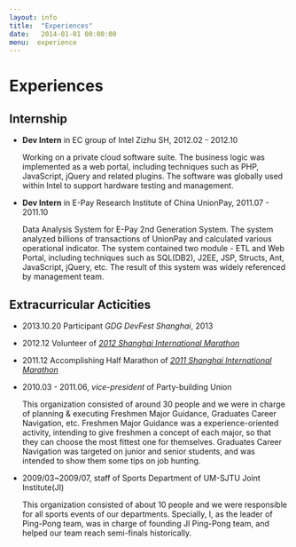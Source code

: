 ```yaml
---
layout: info
title:  "Experiences"
date:   2014-01-01 00:00:00
menu:  experience
---
```


Experiences
===========

## Internship ##

* **Dev Intern** in EC group of Intel Zizhu SH, 2012.02 - 2012.10

    Working on a private cloud software suite. The
    business logic was implemented as a web portal, including techniques such as PHP,
    JavaScript, jQuery and related plugins.
    The software was globally used within Intel to support hardware testing and management.

* **Dev Intern** in E-Pay Research Institute of China UnionPay, 2011.07 - 2011.10

    Data Analysis System for E-Pay 2nd Generation System. The system analyzed
    billions of transactions of UnionPay and calculated various operational
    indicator. The system contained two module - ETL and Web Portal, including
    techniques such as SQL(DB2), J2EE, JSP, Structs, Ant, JavaScript, jQuery, etc.
    The result of this system was widely referenced by management team.

## Extracurricular Acticities ##

* 2013.10.20 Participant *GDG DevFest Shanghai*, 2013
* 2012.12 Volunteer of *[2012 Shanghai International Marathon](http://www.shmarathon.com/index.php)*
* 2011.12 Accomplishing Half Marathon of *[2011 Shanghai International Marathon](http://www.shmarathon.com/index.php)*
* 2010.03 - 2011.06, *vice-president* of Party-building Union

    This organization consisted of around 30 people and we were in charge of
    planning & executing Freshmen Major Guidance, Graduates Career Navigation, etc.
    Freshmen Major Guidance was a experience-oriented activity, intending to give freshmen a
    concept of each major, so that they can choose the most fittest one for themselves.
    Graduates Career Navigation was targeted on junior and senior students, and was intended to
    show them some tips on job hunting.

* 2009/03~2009/07, staff of Sports Department of UM-SJTU Joint Institute(JI)

    This organization consisted of about 10 people and we were responsible for all sports events of
    our departments. Specially, I, as the leader of Ping-Pong team, was in charge of founding
    JI Ping-Pong team, and helped our team reach semi-finals historically.
